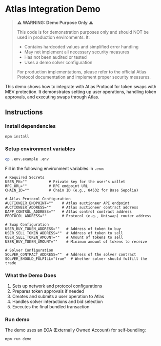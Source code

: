# Atlas Integration Demo

> ⚠️ **WARNING: Demo Purpose Only** ⚠️
> 
> This code is for demonstration purposes only and should NOT be used in production environments. It:
> - Contains hardcoded values and simplified error handling
> - May not implement all necessary security measures
> - Has not been audited or tested
> - Uses a demo solver configuration
> 
> For production implementations, please refer to the official Atlas Protocol documentation and implement proper security measures.

This demo shows how to integrate with Atlas Protocol for token swaps with MEV protection. It demonstrates setting up user operations, handling token approvals, and executing swaps through Atlas.

## Instructions

### Install dependencies

```bash
npm install
```

### Setup environment variables

```bash
cp .env.example .env
```

Fill in the following environment variables in `.env`:

```env
# Required Secrets
USER_PK=""          # Private key for the user's wallet
RPC_URL=""          # RPC endpoint URL
CHAIN_ID=""         # Chain ID (e.g., 84532 for Base Sepolia)

# Atlas Protocol Configuration
AUCTIONEER_ENDPOINT=""    # Atlas auctioneer API endpoint
AUCTIONEER_ADDRESS=""     # Atlas auctioneer contract address
DAPP_CONTROL_ADDRESS=""   # Atlas control contract address
PROTOCOL_ADDRESS=""       # Protocol (e.g., Uniswap) router address

# Swap Configuration
USER_BUY_TOKEN_ADDRESS=""   # Address of token to buy
USER_SELL_TOKEN_ADDRESS=""  # Address of token to sell
USER_SELL_TOKEN_AMOUNT=""   # Amount of tokens to sell
USER_BUY_TOKEN_AMOUNT=""    # Minimum amount of tokens to receive

# Solver Configuration
SOLVER_CONTRACT_ADDRESS=""  # Address of the solver contract
SOLVER_SHOULD_FULFILL="true"  # Whether solver should fulfill the trade
```

### What the Demo Does

1. Sets up network and protocol configurations
2. Prepares token approvals if needed
3. Creates and submits a user operation to Atlas
4. Handles solver interactions and bid selection
5. Executes the final bundled transaction

### Run demo

The demo uses an EOA (Externally Owned Account) for self-bundling:

```bash
npm run demo
```
